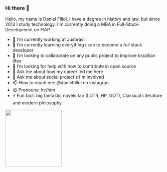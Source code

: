 ### Hi there 👋

Hello, my name is Daniel Fillol, I have a degree in history and law, but since 2013 I study technology. I'm currently doing a MBA in Full-Stack-Development on FIAP. 

- 🔭 I’m currently working at Jusbrasil
- 🌱 I’m currently learning everything i can to become a full stack developer
- 👯 I’m looking to collaborate on any public project to improve brazilian lifes
- 🤔 I’m looking for help with how to contribute in open source
- 💬 Ask me about how my career led me here
- 💬 Ask me about social project's I'm involved
- 📫 How to reach me: @danielfillol on instagran
- 😄 Pronouns: he/him
- ⚡ Fun fact: big fantastic novels fan (LOTR, HP, GOT), Classical Literature and modern philosophy


<div>
<a href="https://github.com/DanielFillol">
<img height="180em" src="https://github-readme-stats.vercel.app/api/top-langs/?username=DanielFillol&layout=compact&langs_count=7&theme=highcontrast"/>
</div> 
